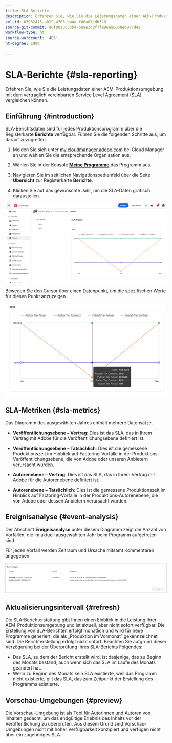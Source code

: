 ```yaml
---
title: SLA-Berichte
description: Erfahren Sie, wie Sie die Leistungsdaten einer AEM-Produktionsumgebung mit dem vertraglich vereinbarten Service Level Agreement (SLA) vergleichen können.
exl-id: 03932415-a029-4703-b44a-f86a87edb328
source-git-commit: a0f80a363cb47be9e3d8f7fa96ea3068eb077d42
workflow-type: ht
source-wordcount: '405'
ht-degree: 100%

---
```



# SLA-Berichte {#sla-reporting}

Erfahren Sie, wie Sie die Leistungsdaten einer AEM-Produktionsumgebung mit dem vertraglich vereinbarten Service Level Agreement (SLA) vergleichen können.

## Einführung {#introduction}

SLA-Berichtsdaten sind für jedes Produktionsprogramm über die Registerkarte **Berichte** verfügbar. Führen Sie die folgenden Schritte aus, um darauf zuzugreifen.

1. Melden Sie sich unter [my.cloudmanager.adobe.com](https://my.cloudmanager.adobe.com/) bei Cloud Manager an und wählen Sie die entsprechende Organisation aus.

1. Wählen Sie in der Konsole **[Meine Programme](/help/implementing/cloud-manager/navigation.md#my-programs)** das Programm aus.

1. Navigieren Sie im seitlichen Navigationsbedienfeld über die Seite **Übersicht** zur Registerkarte **Berichte**.

1. Klicken Sie auf das gewünschte Jahr, um die SLA-Daten grafisch darzustellen.

![Beispiel für ein SLA-Diagramm](assets/sla-reporting-1.png)

Bewegen Sie den Cursor über einen Datenpunkt, um die spezifischen Werte für diesen Punkt anzuzeigen.

![Anzeigen von detaillierten Daten](assets/sla-reporting-b.png)

## SLA-Metriken {#sla-metrics}

Das Diagramm des ausgewählten Jahres enthält mehrere Datensätze.

* **Veröffentlichungsebene – Vertrag**: Dies ist das SLA, das in Ihrem Vertrag mit Adobe für die Veröffentlichungsebene definiert ist.

* **Veröffentlichungsebene – Tatsächlich**: Dies ist die gemessene Produktionszeit im Hinblick auf Factoring-Vorfälle in der Produktions-Veröffentlichungsebene, die von Adobe oder unseren Anbietern verursacht wurden.

* **Autorenebene – Vertrag**: Dies ist das SLA, das in Ihrem Vertrag mit Adobe für die Autorenebene definiert ist.

* **Autorenebene – Tatsächlich**: Dies ist die gemessene Produktionszeit im Hinblick auf Factoring-Vorfälle in der Produktions-Autorenebene, die von Adobe oder dessen Anbietern verursacht wurden.

## Ereignisanalyse {#event-analysis}

Der Abschnitt **Ereignisanalyse** unter diesem Diagramm zeigt die Anzahl von Vorfällen, die im aktuell ausgewählten Jahr beim Programm aufgetreten sind.

Für jeden Vorfall werden Zeitraum und Ursache mitsamt Kommentaren angegeben.

![Beispiel für eine Ereignisanalyse](assets/sla-reporting-c.png)

## Aktualisierungsintervall {#refresh}

Die SLA-Berichterstattung gibt Ihnen einen Einblick in die Leistung Ihrer AEM-Produktionsumgebung und ist aktuell, aber nicht sofort verfügbar. Die Erstellung von SLA-Berichten erfolgt monatlich und wird für neue Programme generiert, die als „Produktion im Vormonat“ gekennzeichnet sind. Die Berichterstellung erfolgt nicht sofort. Beachten Sie aufgrund dieser Verzögerung bei der Überprüfung Ihres SLA-Berichts Folgendes:

* Das SLA, zu dem der Bericht erstellt wird, ist dasjenige, das zu Beginn des Monats bestand, auch wenn sich das SLA im Laufe des Monats geändert hat.
* Wenn zu Beginn des Monats kein SLA existierte, weil das Programm nicht existierte, gilt das SLA, das zum Zeitpunkt der Erstellung des Programms existierte.

## Vorschau-Umgebungen {#preview}

Die Vorschau-Umgebung ist als Tool für Autorinnen und Autoren von Inhalten gedacht, um das endgültige Erlebnis des Inhalts vor der Veröffentlichung zu überprüfen. Aus diesem Grund sind Vorschau-Umgebungen nicht mit hoher Verfügbarkeit konzipiert und verfügen nicht über ein zugehöriges SLA.
